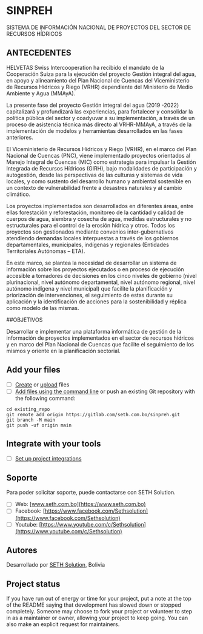 # SINPREH

SISTEMA DE INFORMACIÓN NACIONAL DE PROYECTOS DEL SECTOR DE RECURSOS HÍDRICOS

## ANTECEDENTES

HELVETAS Swiss Intercooperation ha recibido el mandato de la Cooperación Suiza para la
ejecución del proyecto Gestión integral del agua, en apoyo y alineamiento del Plan Nacional
de Cuencas del Viceministerio de Recursos Hídricos y Riego (VRHR) dependiente del
Ministerio de Medio Ambiente y Agua (MMAyA).

La presente fase del proyecto Gestión integral del agua (2019 -2022) capitalizará y
profundizará las experiencias, para fortalecer y consolidar la política pública del sector y
coadyuvar a su implementación, a través de un proceso de asistencia técnica más directo al
VRHR-MMAyA, a través de la implementación de modelos y herramientas desarrollados en
las fases anteriores.

El Viceministerio de Recursos Hídricos y Riego (VRHR), en el marco del Plan Nacional de
Cuencas (PNC), viene implementado proyectos orientados al Manejo Integral de Cuencas
(MIC) como estrategia para impulsar la Gestión Integrada de Recursos Hídricos (GIRH), bajo
modalidades de participación y autogestión, desde las perspectivas de las culturas y sistemas
de vida locales, y como sustento del desarrollo humano y ambiental sostenible en un contexto
de vulnerabilidad frente a desastres naturales y al cambio climático.

Los proyectos implementados son desarrollados en diferentes áreas, entre ellas forestación y
reforestación, monitoreo de la cantidad y calidad de cuerpos de agua, siembra y cosecha de
agua, medidas estructurales y no estructurales para el control de la erosión hídrica y otros.
Todos los proyectos son gestionados mediante convenios inter-gubernativos atendiendo
demandas locales interpuestas a través de los gobiernos departamentales, municipales,
indígenas y regionales (Entidades Territoriales Autónomas – ETA).

En este marco, se plantea la necesidad de desarrollar un sistema de información sobre los
proyectos ejecutados o en proceso de ejecución accesible a tomadores de decisiones en los
cinco niveles de gobierno (nivel plurinacional, nivel autónomo departamental, nivel autónomo
regional, nivel autónomo indígena y nivel municipal) que facilite la planificación y priorización
de intervenciones, el seguimiento de estas durante su aplicación y la identificación de acciones
para la sostenibilidad y réplica como modelo de las mismas.

##OBJETIVOS

Desarrollar e implementar una plataforma informática de gestión de la información de
proyectos implementados en el sector de recursos hídricos y en marco del Plan Nacional de
Cuencas que facilite el seguimiento de los mismos y oriente en la planificación sectorial.


## Add your files

- [ ] [Create](https://gitlab.com/-/experiment/new_project_readme_content:a558d9703da8eedcbefb6d8bb6be45a8?https://docs.gitlab.com/ee/user/project/repository/web_editor.html#create-a-file) or [upload](https://gitlab.com/-/experiment/new_project_readme_content:a558d9703da8eedcbefb6d8bb6be45a8?https://docs.gitlab.com/ee/user/project/repository/web_editor.html#upload-a-file) files
- [ ] [Add files using the command line](https://gitlab.com/-/experiment/new_project_readme_content:a558d9703da8eedcbefb6d8bb6be45a8?https://docs.gitlab.com/ee/gitlab-basics/add-file.html#add-a-file-using-the-command-line) or push an existing Git repository with the following command:

```
cd existing_repo
git remote add origin https://gitlab.com/seth.com.bo/sinpreh.git
git branch -M main
git push -uf origin main
```

## Integrate with your tools

- [ ] [Set up project integrations](https://gitlab.com/-/experiment/new_project_readme_content:a558d9703da8eedcbefb6d8bb6be45a8?https://docs.gitlab.com/ee/user/project/integrations/)


## Soporte

Para poder solicitar soporte, puede contactarse con SETH Solution.

- [ ] Web: [www.seth.com.bo](https://www.seth.com.bo)
- [ ] Facebook: [https://www.facebook.com/Sethsolution](https://www.facebook.com/Sethsolution)
- [ ] Youtube: [https://www.youtube.com/c/Sethsolution](https://www.youtube.com/c/Sethsolution)

## Autores

Desarrollado por [SETH Solution](https://www.seth.com.bo), Bolivia


## Project status
If you have run out of energy or time for your project, put a note at the top of the README saying that development has slowed down or stopped completely. Someone may choose to fork your project or volunteer to step in as a maintainer or owner, allowing your project to keep going. You can also make an explicit request for maintainers.

